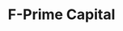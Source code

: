 ---
layout: firm_page
title: "F-Prime Capital"
id: "fprimecapital.com"
permalink: "/fprimecapitalfprimecapital.com/"
website: "https://fprimecapital.com"
offices: "Cambridge (United States), London (United Kingdom), San Francisco (United States)"
investment_stages: "Seed, Series A, Series B"
portfolio_companies: "Atari, Ironwood Pharmaceuticals, MCI"
portfolio_link: "https://fprimecapital.com/portfolio"
investment_markets: "Healthcare, Technology, Therapeutics, Medtech, Health IT & Services, Enterprise Software, Fintech, Frontier Tech"
founded_year: "1946"
description: "F-Prime Capital is a venture capital firm investing in healthcare and technology."
linkedin: "https://www.linkedin.com/company/f-prime-capital-partners"
twitter: "https://twitter.com/fprimecapital"
instagram: ""
team_page: "https://fprimecapital.com/people"
investor_type: "Venture Capital"
crunchbase: "https://www.crunchbase.com/organization/f-prime-capital-partners"
pitchbook: "https://pitchbook.com/profiles/investor/124929-64"

# SEO Optimization
meta_title: "F-Prime Capital - VC Firm - projectstartups.com"
meta_description: "F-Prime Capital, F-Prime Capital is a venture capital firm investing in healthcare and technology...."
meta_keywords: "F-Prime Capital, Healthcare, Technology, Therapeutics, Medtech, Health IT & Services, Enterprise Software, Fintech, Frontier Tech, VC firm, venture capital, startup investor, projectstartups.com"
canonical_url: "https://vc.projectstartups.com/fprimecapitalfprimecapital.com/"
---